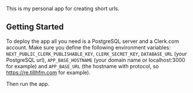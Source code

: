 This is my personal app for creating short urls.

## Getting Started

To deploy the app all you need is a PostgreSQL server and a Clerk.com account. Make sure you define the following environment variables: `NEXT_PUBLIC_CLERK_PUBLISHABLE_KEY`, `CLERK_SECRET_KEY`, `DATABASE_URL` (your PostgreSQL url), `APP_BASE_HOSTNAME` (your domain name or localhost:3000 for example) and `APP_BASE_URL` (the hostname with protocol, so https://re.tillhfm.com for example).

Then run the app.
